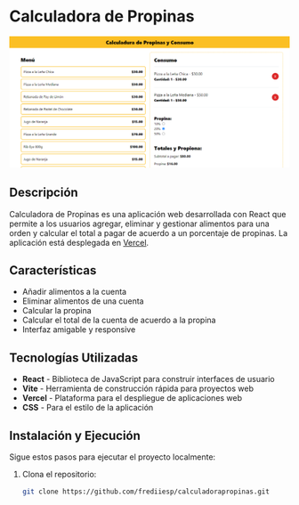 # Calculadora de Propinas

![Calculadora de Propinas](https://github.com/frediiesp/calculadorapropinas/blob/main/screenshot.png)

## Descripción

Calculadora de Propinas es una aplicación web desarrollada con React que permite a los usuarios agregar, eliminar y gestionar alimentos para una orden y calcular el total a pagar de acuerdo a un porcentaje de propinas. La aplicación está desplegada en [Vercel](https://calculadorapropinas.vercel.app/).

## Características

- Añadir alimentos a la cuenta
- Eliminar alimentos de una cuenta
- Calcular la propina
- Calcular el total de la cuenta de acuerdo a la propina
- Interfaz amigable y responsive

## Tecnologías Utilizadas

- **React** - Biblioteca de JavaScript para construir interfaces de usuario
- **Vite** - Herramienta de construcción rápida para proyectos web
- **Vercel** - Plataforma para el despliegue de aplicaciones web
- **CSS** - Para el estilo de la aplicación

## Instalación y Ejecución

Sigue estos pasos para ejecutar el proyecto localmente:

1. Clona el repositorio:
   ```bash
   git clone https://github.com/frediiesp/calculadorapropinas.git
